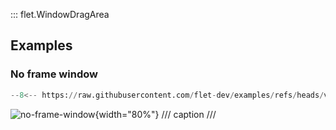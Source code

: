 ::: flet.WindowDragArea

## Examples

### No frame window

```python
--8<-- https://raw.githubusercontent.com/flet-dev/examples/refs/heads/v1-docs/python/controls/window-drag-area/no-frame-window.py
```

![no-frame-window](https://raw.githubusercontent.com/flet-dev/examples/v1-docs/python/controls/window-drag-area/media/no-frame-window.gif){width="80%"}
/// caption
///
